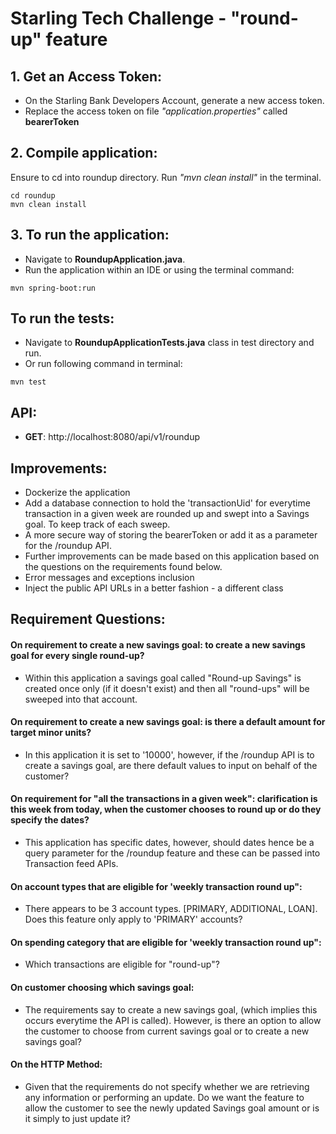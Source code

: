 # Starling Tech Challenge - "round-up" feature

## 1. Get an Access Token:
 - On the Starling Bank Developers Account, generate a new access token.
 - Replace the access token on file _"application.properties"_ called **bearerToken**

## 2. Compile application:
Ensure to cd into roundup directory.
Run _"mvn clean install"_ in the terminal.
```
cd roundup
mvn clean install
```


## 3. To run the application:
 - Navigate to **RoundupApplication.java**.
 - Run the application within an IDE or using the terminal command:
```
mvn spring-boot:run
```

## To run the tests:

- Navigate to  **RoundupApplicationTests.java** class in test directory and run.
- Or run following command in terminal:
```
mvn test
```

## API:
* **GET**: http://localhost:8080/api/v1/roundup

## Improvements:
- Dockerize the application
- Add a database connection to hold the 'transactionUid' for everytime transaction in a given week are rounded up and swept into a Savings goal. To keep track of each sweep.
- A more secure way of storing the bearerToken or add it as a parameter for the /roundup API.
- Further improvements can be made based on this application based on the questions on the requirements found below.
- Error messages and exceptions inclusion
- Inject the public API URLs in a better fashion - a different class

## Requirement Questions:
#### On requirement to create a new savings goal: to create a new savings goal for every single round-up?
- Within this application a savings goal called "Round-up Savings" is created once only (if it doesn't exist) and then all "round-ups" will be sweeped into that account.

#### On requirement to create a new savings goal: is there a default amount for target minor units?
- In this application it is set to '10000', however, if the /roundup API is to create a savings goal, are there default values to input on behalf of the customer?

#### On requirement for "all the transactions in a given week": clarification is this week from today, when the customer chooses to round up or do they specify the dates?
- This application has specific dates, however, should dates hence be a query parameter for the /roundup feature and these can be passed into Transaction feed APIs.

#### On account types that are eligible for 'weekly transaction round up":
- There appears to be 3 account types. [PRIMARY, ADDITIONAL, LOAN]. Does this feature only apply to 'PRIMARY' accounts?

#### On spending category that are eligible for 'weekly transaction round up":
- Which transactions are eligible for "round-up"?

#### On customer choosing which savings goal:
- The requirements say to create a new savings goal, (which implies this occurs everytime the API is called). However, is there an option to allow the customer to choose from current savings goal or to create a new savings goal? 

#### On the HTTP Method:
- Given that the requirements do not specify whether we are retrieving any information or performing an update. Do we want the feature to allow the customer to see the newly updated Savings goal amount or is it simply to just update it?


